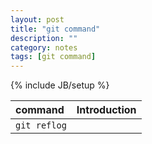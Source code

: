 ```yaml
---
layout: post
title: "git command"
description: ""
category: notes
tags: [git command]
---
```

{% include JB/setup %}

|    command    |    Introduction    |
|:--------------|:-------------------|
| `git reflog`  |                    |
